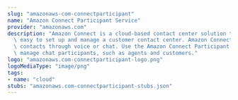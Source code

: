 ```yaml
---
slug: "amazonaws-com-connectparticipant"
name: "Amazon Connect Participant Service"
provider: "amazonaws.com"
description: "Amazon Connect is a cloud-based contact center solution that makes it\
  \ easy to set up and manage a customer contact center. Amazon Connect enables customer\
  \ contacts through voice or chat. Use the Amazon Connect Participant Service to\
  \ manage chat participants, such as agents and customers."
logo: "amazonaws.com-connectparticipant-logo.png"
logoMediaType: "image/png"
tags:
- name: "cloud"
stubs: "amazonaws.com-connectparticipant-stubs.json"
---
```

